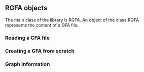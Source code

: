 ## RGFA objects

The main class of the library is RGFA. An object of the class RGFA represents
the content of a GFA file.

### Reading a GFA file

### Creating a GFA from scratch

### Graph information

